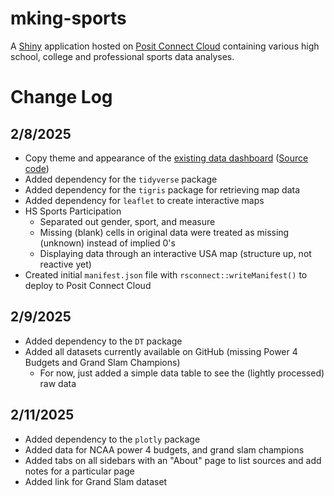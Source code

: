 # mking-sports

A [Shiny](https://shiny.posit.co/) application hosted on [Posit Connect Cloud](https://connect.posit.cloud/) containing various high school, college and professional sports data analyses.

# Change Log

## 2/8/2025

* Copy theme and appearance of the [existing data dashboard](https://01949177-2ccc-ffe2-3233-5a7c0dade354.share.connect.posit.cloud/) ([Source code](https://github.com/centralstatz/mking-dashboard))
* Added dependency for the `tidyverse` package
* Added dependency for the `tigris` package for retrieving map data
* Added dependency for `leaflet` to create interactive maps
* HS Sports Participation
  + Separated out gender, sport, and measure
  + Missing (blank) cells in original data were treated as missing (unknown) instead of implied 0's
  + Displaying data through an interactive USA map (structure up, not reactive yet)
* Created initial `manifest.json` file with `rsconnect::writeManifest()` to deploy to Posit Connect Cloud

## 2/9/2025

* Added dependency to the `DT` package
* Added all datasets currently available on GitHub (missing Power 4 Budgets and Grand Slam Champions)
  + For now, just added a simple data table to see the (lightly processed) raw data
  
## 2/11/2025

* Added dependency to the `plotly` package
* Added data for NCAA power 4 budgets, and grand slam champions
* Added tabs on all sidebars with an "About" page to list sources and add notes for a particular page
* Added link for Grand Slam dataset